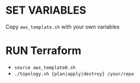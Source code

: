 # SET VARIABLES
Copy `aws_template.sh` with your own variables


# RUN Terraform
* `source aws_template0.sh`
* `./topology.sh {plan|apply|destroy} /your/repo`
